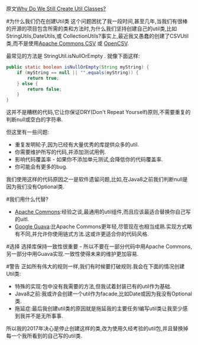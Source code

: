 原文[Why Do We Still Create Util Classes?](https://dzone.com/articles/why-do-we-still-create-util-classes)

#为什么我们仍在创建Util类
这个问题困扰了我一段时间,甚至几年,当我们有很棒的开源的项目包含所需的类和方法时,为什么我们坚持创建自己的util类,比如 StringUtils,DateUtils,或 CollectionUtils?事实上,最近我又愚蠢的创建了CSVUtil类,而不是使用[Apache Commons CSV](https://commons.apache.org/proper/commons-csv/) 或 [OpenCSV](http://opencsv.sourceforge.net/).

最常见的方法是 StringUtil.isNullOrEmpty . 就像下面这样:
``` java
public static boolean isNullOrEmpty(String myString) {
    if (myString == null || "".equals(myString)) {
        return true;    
    } else {
        return false;    
    } 
}
```

这并不是糟糕的代码,它让你保证DRY(Don't Repeat Yourself)原则,不需要重复的判断null或空白的字符串.

但这里有一些问题:
* 重复发明轮子,因为已经有大量优秀的库提供众多的util.
* 你需要维护所写的代码,并添加测试用例.
* 影响代码覆盖率 - 如果你不添加单元测试,会降低你的代码覆盖率.
* 你可能会有更多的bug.

我们使用这样的代码原因之一是软件遗留问题,比如,在Java8之前我们判断null是因为我们没有Optional类.

#我们用什么代替?
* [Apache Commons](http://commons.apache.org/):经验之谈,最通用的util组件,而且应该最适合替换你自己写的uitl.
* [Google Guava](https://github.com/google/guava):比Apache Commons更年轻,尽管现在也相当成熟.实现方式略有不同,并允许你使用链式方法.这或许更适合你的代码风格.

#选择
选择库保持一致性很重要 - 所以不要在一部分代码中用Apache Commons,另一部分中用Guava实现.一致性使得未来的维护更加容易.

#警告
正如所有伟大的规则一样,我们有时候要打破规则.我会在下面的情况创建Util类:
* 特殊的实现:包中没有我需要的方法,但我试着封装已有的util作为基础.
* Java8之前:我或许会创建一个util作为facade,比如Date或因为我没有Optional类.
* 拖延症:最后我创建util类的原因就是拖延我的主要任务!编写util类让我至少感到我并不是无所事事.

所以我的2017年决心是停止创建这样的类,改为使用久经考验的util包,并且替换掉每一个我所看到的自己写的util类.
